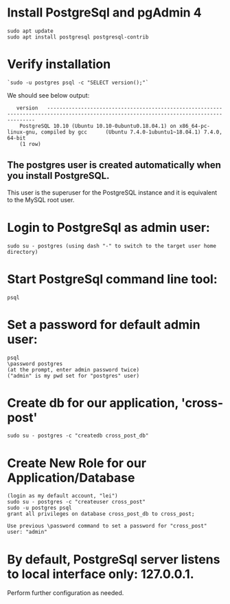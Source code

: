 

# Install PostgreSql and pgAdmin 4

	sudo apt update
	sudo apt install postgresql postgresql-contrib

# Verify installation

	`sudo -u postgres psql -c "SELECT version();"`

We should see below output:   
	
 ```
	version   ----------------------------------------------------------------------------------------------------------------------------------------
	 PostgreSQL 10.10 (Ubuntu 10.10-0ubuntu0.18.04.1) on x86_64-pc-linux-gnu, compiled by gcc 	   (Ubuntu 7.4.0-1ubuntu1~18.04.1) 7.4.0, 64-bit
	 (1 row)
```

## The postgres user is created automatically when you install PostgreSQL. 
   This user is the superuser for the PostgreSQL instance and it is equivalent to 
   the MySQL root user.

# Login to PostgreSql as admin user: 

	sudo su - postgres (using dash "-" to switch to the target user home directory)

# Start PostgreSql command line tool: 

	psql 

# Set a password for default admin user: 
	psql
	\password postgres
	(at the prompt, enter admin password twice)
	("admin" is my pwd set for "postgres" user)

# Create db for our application, 'cross-post'
	sudo su - postgres -c "createdb cross_post_db"

# Create New Role for our Application/Database

	(login as my default account, "lei")	
	sudo su - postgres -c "createuser cross_post"
	sudo -u postgres psql
	grant all privileges on database cross_post_db to cross_post;

	Use previous \password command to set a password for "cross_post" user: "admin"


# By default, PostgreSql server listens to local interface only: 127.0.0.1. 
  Perform further configuration as needed. 


